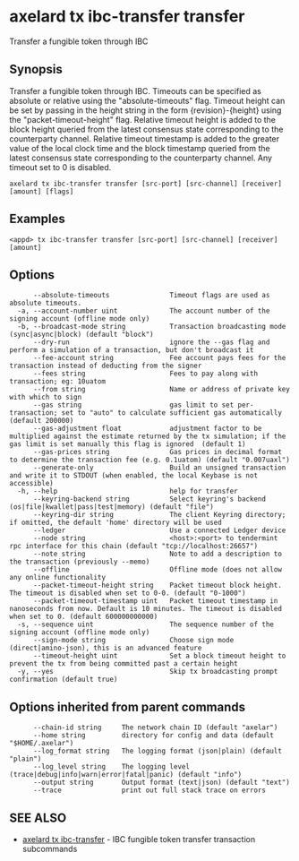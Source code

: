 # axelard tx ibc-transfer transfer

Transfer a fungible token through IBC

## Synopsis

Transfer a fungible token through IBC. Timeouts can be specified
as absolute or relative using the "absolute-timeouts" flag. Timeout height can be set by passing in the height string
in the form {revision}-{height} using the "packet-timeout-height" flag. Relative timeout height is added to the block
height queried from the latest consensus state corresponding to the counterparty channel. Relative timeout timestamp
is added to the greater value of the local clock time and the block timestamp queried from the latest consensus state
corresponding to the counterparty channel. Any timeout set to 0 is disabled.

```
axelard tx ibc-transfer transfer [src-port] [src-channel] [receiver] [amount] [flags]
```

## Examples

```
<appd> tx ibc-transfer transfer [src-port] [src-channel] [receiver] [amount]
```

## Options

```
      --absolute-timeouts               Timeout flags are used as absolute timeouts.
  -a, --account-number uint             The account number of the signing account (offline mode only)
  -b, --broadcast-mode string           Transaction broadcasting mode (sync|async|block) (default "block")
      --dry-run                         ignore the --gas flag and perform a simulation of a transaction, but don't broadcast it
      --fee-account string              Fee account pays fees for the transaction instead of deducting from the signer
      --fees string                     Fees to pay along with transaction; eg: 10uatom
      --from string                     Name or address of private key with which to sign
      --gas string                      gas limit to set per-transaction; set to "auto" to calculate sufficient gas automatically (default 200000)
      --gas-adjustment float            adjustment factor to be multiplied against the estimate returned by the tx simulation; if the gas limit is set manually this flag is ignored  (default 1)
      --gas-prices string               Gas prices in decimal format to determine the transaction fee (e.g. 0.1uatom) (default "0.007uaxl")
      --generate-only                   Build an unsigned transaction and write it to STDOUT (when enabled, the local Keybase is not accessible)
  -h, --help                            help for transfer
      --keyring-backend string          Select keyring's backend (os|file|kwallet|pass|test|memory) (default "file")
      --keyring-dir string              The client Keyring directory; if omitted, the default 'home' directory will be used
      --ledger                          Use a connected Ledger device
      --node string                     <host>:<port> to tendermint rpc interface for this chain (default "tcp://localhost:26657")
      --note string                     Note to add a description to the transaction (previously --memo)
      --offline                         Offline mode (does not allow any online functionality
      --packet-timeout-height string    Packet timeout block height. The timeout is disabled when set to 0-0. (default "0-1000")
      --packet-timeout-timestamp uint   Packet timeout timestamp in nanoseconds from now. Default is 10 minutes. The timeout is disabled when set to 0. (default 600000000000)
  -s, --sequence uint                   The sequence number of the signing account (offline mode only)
      --sign-mode string                Choose sign mode (direct|amino-json), this is an advanced feature
      --timeout-height uint             Set a block timeout height to prevent the tx from being committed past a certain height
  -y, --yes                             Skip tx broadcasting prompt confirmation (default true)
```

## Options inherited from parent commands

```
      --chain-id string     The network chain ID (default "axelar")
      --home string         directory for config and data (default "$HOME/.axelar")
      --log_format string   The logging format (json|plain) (default "plain")
      --log_level string    The logging level (trace|debug|info|warn|error|fatal|panic) (default "info")
      --output string       Output format (text|json) (default "text")
      --trace               print out full stack trace on errors
```

## SEE ALSO

- [axelard tx ibc-transfer](/cli-docs/v0_27_0/axelard_tx_ibc-transfer) - IBC fungible token transfer transaction subcommands
